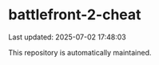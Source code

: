 # battlefront-2-cheat

Last updated: 2025-07-02 17:48:03

This repository is automatically maintained.
